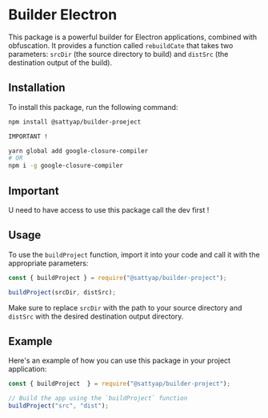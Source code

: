 # Builder Electron

This package is a powerful builder for Electron applications, combined with obfuscation. It provides a function called `rebuildCate` that takes two parameters: `srcDir` (the source directory to build) and `distSrc` (the destination output of the build).

## Installation

To install this package, run the following command:

```bash
npm install @sattyap/builder-proeject

IMPORTANT !

yarn global add google-closure-compiler
# OR
npm i -g google-closure-compiler
```

## Important 

U need to have access to use this package call the dev first !

## Usage

To use the `buildProject` function, import it into your code and call it with the appropriate parameters:

```javascript
const { buildProject } = require("@sattyap/builder-project");

buildProject(srcDir, distSrc);
```

Make sure to replace `srcDir` with the path to your source directory and `distSrc` with the desired destination output directory.

## Example

Here's an example of how you can use this package in your project application:

```javascript
const { buildProject  } = require("@sattyap/builder-project");

// Build the app using the `buildProject` function
buildProject("src", "dist");
```
